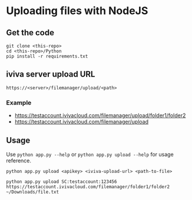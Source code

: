 # Uploading files with NodeJS

## Get the code

```text
git clone <this-repo>
cd <this-repo>/Python
pip install -r requirements.txt
```

## iviva server upload URL

``` text
https://<server>/filemanager/upload/<path>
```

### Example

* <https://testaccount.ivivacloud.com/filemanager/upload/folder1/folder2>
* <https://testaccount.ivivacloud.com/filemanager/upload>

## Usage

Use `python app.py --help` or `python app.py upload --help` for usage reference.

```text
python app.py upload <apikey> <iviva-upload-url> <path-to-file>

python app.py upload SC:testaccount:123456 https://testaccount.ivivacloud.com/filemanager/folder1/folder2 ~/Downloads/file.txt
````
